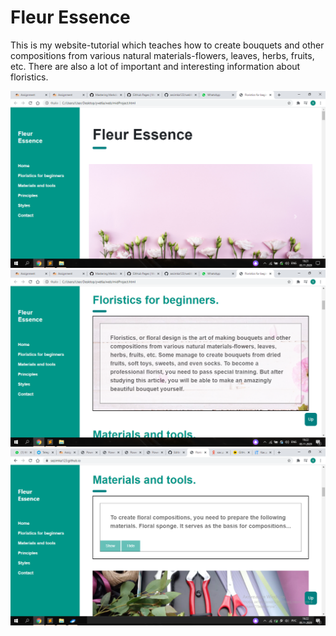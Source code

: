 # Fleur Essence
This is my website-tutorial which teaches how to create bouquets and other compositions from various natural materials-flowers, leaves, herbs, fruits, etc.
There are also a lot of important and interesting information about floristics.


![alt text](screenshots/9.png)
![alt text](screenshots/10.png)
![alt text](screenshots/11.png)
